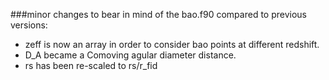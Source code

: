 
###minor changes to bear in mind of the  bao.f90 compared to previous versions:

* zeff is now an array in order to consider bao points at different redshift.
* D_A became a Comoving agular diameter distance.
* rs has been re-scaled to rs/r_fid

